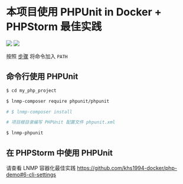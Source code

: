 # 本项目使用 PHPUnit in Docker + PHPStorm 最佳实践

[![](https://img.shields.io/badge/AD-%E8%85%BE%E8%AE%AF%E4%BA%91%E5%AE%B9%E5%99%A8%E6%9C%8D%E5%8A%A1-blue.svg)](https://cloud.tencent.com/redirect.php?redirect=10058&cps_key=3a5255852d5db99dcd5da4c72f05df61) [![](https://img.shields.io/badge/Support-%E8%85%BE%E8%AE%AF%E4%BA%91%E8%87%AA%E5%AA%92%E4%BD%93-brightgreen.svg)](https://cloud.tencent.com/developer/support-plan?invite_code=13vokmlse8afh)

按照 [步骤](command.md) 将命令加入 `PATH`

## 命令行使用 PHPUnit

```bash
$ cd my_php_project

$ lnmp-composer require phpunit/phpunit

# $ lnmp-composer install

# 项目根目录编写 PHPUnit 配置文件 phpunit.xml

$ lnmp-phpunit
```

## 在 PHPStorm 中使用 PHPUnit

请查看 LNMP 容器化最佳实践 https://github.com/khs1994-docker/php-demo#6-cli-settings
